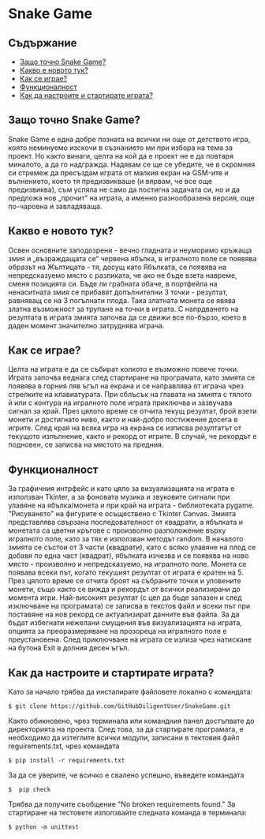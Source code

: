 # Snake Game

## Съдържание
* [Защо точно Snake Game?](#Защо-точно-Snake-Game?)
* [Какво е новото тук?](#Какво-е-новото-тук?)
* [Как се играе?](#Как-се-играе?)
* [Функционалност](#Функционалност)
* [Как да настроите и стартирате играта?](#Как-да-настроите-и-стартирате-играта?)

## Защо точно Snake Game?
  Snake Game е една добре позната на всички ни още от детството игра, която неминуемо изскочи в съзнанието ми при избора на тема за проект. Но както винаги, целта на кой да е проект не е да повтаря миналото, а да го надгражда. Надявам се ще се убедите, че в скромния си стремеж да пресъздам играта от малкия екран на GSM-ите и вълнението, което тя предизвикваше (и вярвам, че все още предизвиква), съм успяла не само да постигна задачата си, но и да предложа нов „прочит“ на играта, а именно разнообразена версия, още по-чаровна и завладяваща. 

## Какво е новото тук?
  Освен основните заподозрени - вечно гладната и неуморимо кръжаща змия и „възраждащата се“ червена ябълка, в игралното поле се появява образът на Жълтицата - тя, досущ като Ябълката, се появява на непредсказуемо място с разликата, че ако не бъде взета навреме, сменя позицията си. Бъде ли грабната обаче, в портфейла на ненаситната змия се прибавят допълнителни 3 точки - резултат, равняващ се на 3 погълнати плода. Така златната монета се явява златна възможност за трупане на точки в играта. С напрдването на резултата в играта змията започва да се движи все по-бързо, което в даден момент значително затруднява играча.
  
## Как се играе?
 Целта на играта е да се събират колкото е възможно повече точки. Играта започва веднага след стартиране на програмата, като змията се появява в горния ляв ъгъл на екрана и се направлява от играча чрез стрелките на клавиатурата. При сблъсък на главата на змията с тялото й или с контура на игралното поле играта приключва и зазвучава сигнал за край.
 През цялото време се отчита текущ резултат, брой взети монети и достигнато ниво, както и най-добро постижение досега в игрите. След края на всяка игра на екрана се изписва резултатът от текущото изпълнение, както и рекорд от игрите. В случай, че рекордът е подновен, се записва на мястото на предния.
 
 ## Функционалност
 За графичния интрфейс и като цяло за визуализацията на играта е използван Tkinter, а за фоновата музика и звуковите сигнали при улавяне на ябълка/монета и при край на играта - библиотеката pygame. "Рисуването" на фигурите е осъществено с Tkinter Canvas. Змията представлява свързана последователност от квадрати, а ябълката и монетата са цветни кръгове с произволно разположение върху игралното поле, като за тях е използван методът random. В началото змията се състои от 3 части (квадрати), като с всяко улавяне на плод се добавя по една част (квадрат), ябълката изчезва и се появява на ново място - произволно и непредсказуемо, на игралното поле. Монета се появава всеки път, когато текушият резултат от играта е кратен на 5. През цялото време се отчита броят на събраните точки и уловените монети, също както се вижда и рекордът от всички реализирани до момента игри. Най-високият резултат (с цел да бъде запазен и след изключване на програмата) се записва в текстов файл и всеки път при поставяне на нов рекорд се актуализират данните във файла. За да бъдат избегнати нежелани смущения във визуализацията на играта, опцията за преоразмеряване на прозореца на игралното поле е преустановена. След приключване на играта се излиза чрез натискане на бутона Exit в долния десен ъгъл.

## Как да настроите и стартирате играта?
  Като за начало трябва да инсталирате файловете локално с командата:
  ```
  $ git clone https://github.com/GitHubDiligentUser/SnakeGame.git
  ```
  Както обикновено, чрез терминала или командния панел достъпвате до директорията на проекта. След това, за да стартирате програмата, е необходимо да изтеглите всички модули, записани в тектовия файл reguirements.txt, чрез командата
  ```
  $ pip install -r requirements.txt
  ```
  За да се уверите, че всичко е свалено успешно, въведете командата
  ```
  $  pip check
  ```
  Трябва да получите съобщение "No broken requirements found."
  За стартиране на тестовете използвайте следната команда в терминала:
  ```
  $ python -m unittest
  ```
